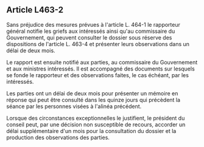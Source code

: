 Article L463-2
----
Sans préjudice des mesures prévues à l'article L. 464-1 le rapporteur général
notifie les griefs aux intéressés ainsi qu'au commissaire du Gouvernement, qui
peuvent consulter le dossier sous réserve des dispositions de l'article L. 463-4
et présenter leurs observations dans un délai de deux mois.

Le rapport est ensuite notifié aux parties, au commissaire du Gouvernement et
aux ministres intéressés. Il est accompagné des documents sur lesquels se fonde
le rapporteur et des observations faites, le cas échéant, par les intéressés.

Les parties ont un délai de deux mois pour présenter un mémoire en réponse qui
peut être consulté dans les quinze jours qui précèdent la séance par les
personnes visées à l'alinéa précédent.

Lorsque des circonstances exceptionnelles le justifient, le président du conseil
peut, par une décision non susceptible de recours, accorder un délai
supplémentaire d'un mois pour la consultation du dossier et la production des
observations des parties.

